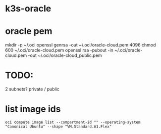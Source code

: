 # k3s-oracle

# oracle pem
mkdir -p ~/.oci
openssl genrsa -out ~/.oci/oracle-cloud.pem 4096
chmod 600 ~/.oci/oracle-cloud.pem
openssl rsa -pubout -in ~/.oci/oracle-cloud.pem -out ~/.oci/oracle-cloud_public.pem


# TODO:
2 subnets? private / public

# list image ids
`oci compute image list --compartment-id "" --operating-system "Canonical Ubuntu" --shape "VM.Standard.A1.Flex"`
